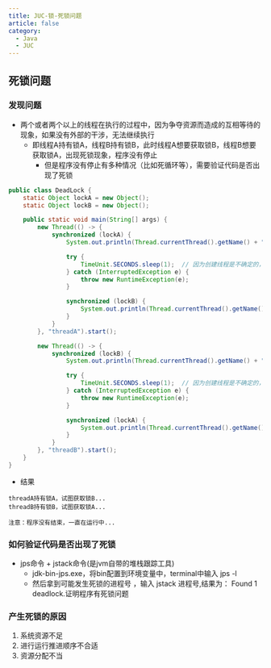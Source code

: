```yaml
---
title: JUC-锁-死锁问题
article: false
category:
  - Java
  - JUC
---
```

## 死锁问题
### 发现问题
- 两个或者两个以上的线程在执行的过程中，因为争夺资源而造成的互相等待的现象，如果没有外部的干涉，无法继续执行
    - 即线程A持有锁A，线程B持有锁B，此时线程A想要获取锁B，线程B想要获取锁A，出现死锁现象，程序没有停止
      - 但是程序没有停止有多种情况（比如死循环等），需要验证代码是否出现了死锁
```java
public class DeadLock {
    static Object lockA = new Object();
    static Object lockB = new Object();

    public static void main(String[] args) {
        new Thread(() -> {
            synchronized (lockA) {
                System.out.println(Thread.currentThread().getName() + "持有锁A，试图获取锁B...");

                try {
                    TimeUnit.SECONDS.sleep(1);  // 因为创建线程是不确定的，加sleep，减少变量，关注主要问题
                } catch (InterruptedException e) {
                    throw new RuntimeException(e);
                }

                synchronized (lockB) {
                    System.out.println(Thread.currentThread().getName() + "获取到锁B");
                }
            }
        }, "threadA").start();

        new Thread(() -> {
            synchronized (lockB) {
                System.out.println(Thread.currentThread().getName() + "持有锁B，试图获取锁A...");

                try {
                    TimeUnit.SECONDS.sleep(1);  // 因为创建线程是不确定的，加sleep，减少变量，关注主要问题
                } catch (InterruptedException e) {
                    throw new RuntimeException(e);
                }

                synchronized (lockA) {
                    System.out.println(Thread.currentThread().getName() + "获取到锁A");
                }
            }
        }, "threadB").start();
    }
}
```
- 结果
```
threadA持有锁A，试图获取锁B...
threadB持有锁B，试图获取锁A...

注意：程序没有结束，一直在运行中...
```
### 如何验证代码是否出现了死锁
- jps命令 + jstack命令(是jvm自带的堆栈跟踪工具)
  - jdk-bin-jps.exe，将bin配置到环境变量中，terminal中输入 jps -l
  - 然后拿到可能发生死锁的进程号 ，输入 jstack 进程号,结果为： Found 1 deadlock.证明程序有死锁问题
### 产生死锁的原因
1. 系统资源不足
2. 进行运行推进顺序不合适
3. 资源分配不当